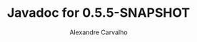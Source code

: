 ---
title: Javadoc for 0.5.5-SNAPSHOT
author: Alexandre Carvalho
menu_title: 0.5.5-SNAPSHOT
category: javadoc_docs
layout: iframe
iframe_url: /docs/0.5.5-SNAPSHOT/javadoc/overview-summary.html
order: 4
---